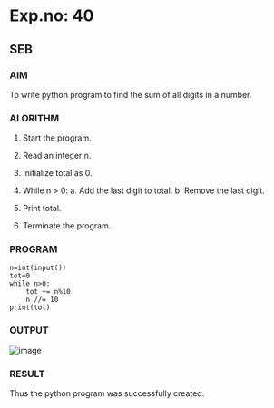 # Exp.no: 40
## SEB

### AIM

To write python program to find the sum of all digits in a number.

### ALORITHM 

1. Start the program.

2. Read an integer n.

3. Initialize total as 0.

4. While n > 0:
   a. Add the last digit to total.
   b. Remove the last digit.

5. Print total.

6. Terminate the program.
   
### PROGRAM

```
n=int(input())
tot=0
while n>0:
    tot += n%10
    n //= 10
print(tot)
```

### OUTPUT

![image](https://github.com/user-attachments/assets/385c694a-9372-4834-aeae-f00e2351ea79)

### RESULT
Thus the python program was successfully created.
